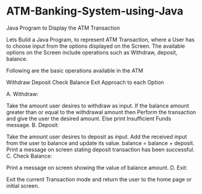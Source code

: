 # ATM-Banking-System-using-Java

Java Program to Display the ATM Transaction

Lets Build a Java Program, to represent ATM Transaction, where a User has to choose input from the options displayed on the Screen. The available options on the Screen include operations such as Withdraw, deposit, balance.

Following are the basic operations available in the ATM

Withdraw
Deposit
Check Balance
Exit
Approach to each Option

A. Withdraw:

Take the amount user desires to withdraw as input.
If the balance amount greater than or equal to the withdrawal amount then Perform the transaction and give the user the desired amount.
Else print Insufficient Funds message.
B. Deposit:

Take the amount user desires to deposit as input.
Add the received input from the user to balance and update its value.
balance = balance + deposit.
Print a message on screen stating deposit transaction has been successful.
C. Check Balance:

Print a message on screen showing the value of balance amount.
D. Exit:

Exit the current Transaction mode and return the user to the home page or initial screen.
